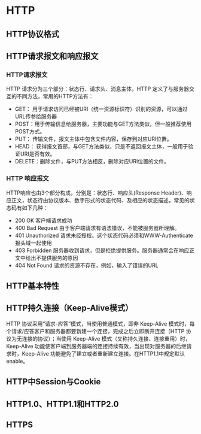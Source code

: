 # HTTP

## HTTP协议格式

## HTTP请求报文和响应报文
### HTTP请求报文
HTTP 请求分为三个部分：状态行、请求头、消息主体。HTTP 定义了与服务器交互的不同方法，常用的HTTP方法有：
- GET： 用于请求访问已经被URI（统一资源标识符）识别的资源，可以通过URL传参给服务器
- POST：用于传输信息给服务器，主要功能与GET方法类似，但一般推荐使用POST方式。
- PUT： 传输文件，报文主体中包含文件内容，保存到对应URI位置。
- HEAD： 获得报文首部，与GET方法类似，只是不返回报文主体，一般用于验证URI是否有效。
- DELETE：删除文件，与PUT方法相反，删除对应URI位置的文件。
### HTTP 响应报文
HTTP响应也由3个部分构成，分别是：状态行、响应头(Response Header)、响应正文，状态行由协议版本、数字形式的状态代码、及相应的状态描述，常见的状态码有如下几种：
- 200 OK 客户端请求成功
- 400 Bad Request 由于客户端请求有语法错误，不能被服务器所理解。
- 401 Unauthorized 请求未经授权。这个状态代码必须和WWW-Authenticate报头域一起使用
- 403 Forbidden 服务器收到请求，但是拒绝提供服务。服务器通常会在响应正文中给出不提供服务的原因
- 404 Not Found 请求的资源不存在，例如，输入了错误的URL

## HTTP基本特性

## HTTP持久连接（Keep-Alive模式）
HTTP 协议采用“请求-应答”模式，当使用普通模式，即非 Keep-Alive 模式时，每个请求/应答客户和服务器都要新建一个连接，完成之后立即断开连接（HTTP 协议为无连接的协议）；当使用 Keep-Alive 模式（又称持久连接、连接重用）时，Keep-Alive 功能使客户端到服务器端的连接持续有效，当出现对服务器的后继请求时，Keep-Alive 功能避免了建立或者重新建立连接。在HTTP1.1中规定默认enable。

## HTTP中Session与Cookie

## HTTP1.0、HTTP1.1和HTTP2.0

## HTTPS
